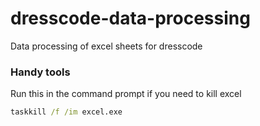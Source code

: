 # dresscode-data-processing
Data processing of excel sheets for dresscode

### Handy tools 

Run this in the command prompt if you need to kill excel 
```cmd
taskkill /f /im excel.exe
```